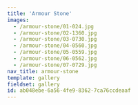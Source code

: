 ```yaml
---
title: 'Armour Stone'
images:
  - /armour-stone/01-024.jpg
  - /armour-stone/02-1360.jpg
  - /armour-stone/03-0730.jpg
  - /armour-stone/04-0560.jpg
  - /armour-stone/05-0559.jpg
  - /armour-stone/06-0562.jpg
  - /armour-stone/07-0729.jpg
nav_title: armour-stone
template: gallery
fieldset: gallery
id: ab048ebe-6a56-4fe9-8362-7ca76ccdeaaf
---
```

